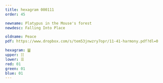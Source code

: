 ```yaml
---
title: hexagram 000111
order: 45

newname: Platypus in the Mouse's forest
newdesc: Falling Into Place

oldname: Peace
pdf: https://www.dropbox.com/s/tem53jnwzry7opr/11-41-harmony.pdf?dl=0

hexagram: ䷊
upper: ☷
lower: ☰
red: 01
green: 01
blue: 01
---
```

